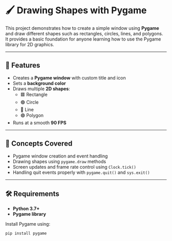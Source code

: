 # 🖌️ Drawing Shapes with Pygame

This project demonstrates how to create a simple window using **Pygame** and draw different shapes such as rectangles, circles, lines, and polygons. It provides a basic foundation for anyone learning how to use the Pygame library for 2D graphics.

---

## 🎯 Features
- Creates a **Pygame window** with custom title and icon  
- Sets a **background color**  
- Draws multiple **2D shapes**:
  - 🟥 Rectangle  
  - 🟢 Circle  
  - 🔵 Line  
  - 🟣 Polygon  
- Runs at a smooth **90 FPS**

---

## 🧠 Concepts Covered
- Pygame window creation and event handling  
- Drawing shapes using `pygame.draw` methods  
- Screen updates and frame rate control using `Clock.tick()`  
- Handling quit events properly with `pygame.quit()` and `sys.exit()`

---

## 🛠️ Requirements
- **Python 3.7+**
- **Pygame library**

Install Pygame using:
```bash
pip install pygame
